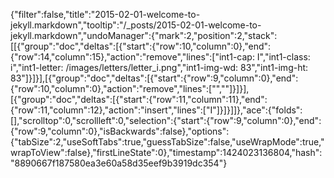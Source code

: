 {"filter":false,"title":"2015-02-01-welcome-to-jekyll.markdown","tooltip":"/_posts/2015-02-01-welcome-to-jekyll.markdown","undoManager":{"mark":2,"position":2,"stack":[[{"group":"doc","deltas":[{"start":{"row":10,"column":0},"end":{"row":14,"column":15},"action":"remove","lines":["int1-cap: I","int1-class: i","int1-letter: /images/letters/letter_i.png","int1-img-wd: 83","int1-img-ht: 83"]}]}],[{"group":"doc","deltas":[{"start":{"row":9,"column":0},"end":{"row":10,"column":0},"action":"remove","lines":["",""]}]}],[{"group":"doc","deltas":[{"start":{"row":11,"column":11},"end":{"row":11,"column":12},"action":"insert","lines":["I"]}]}]]},"ace":{"folds":[],"scrolltop":0,"scrollleft":0,"selection":{"start":{"row":9,"column":0},"end":{"row":9,"column":0},"isBackwards":false},"options":{"tabSize":2,"useSoftTabs":true,"guessTabSize":false,"useWrapMode":true,"wrapToView":false},"firstLineState":0},"timestamp":1424023136804,"hash":"8890667f187580ea3e60a58d35eef9b3919dc354"}